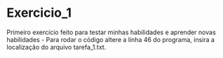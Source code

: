 # Exercicio_1
Primeiro exercício feito para testar minhas habilidades e aprender novas habilidades - Para rodar o código altere a linha 46 do programa, insira a localização do arquivo tarefa_1.txt.
